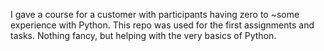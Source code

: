 I gave a course for a customer with participants having zero to ~some experience with Python. This repo was used for the first assignments and tasks. Nothing fancy, but helping with the very basics of Python.  
